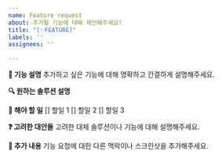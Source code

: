 ```yaml
---
name: Feature request
about: 추가될 기능에 대해 제안해주세요!
title: "[✨FEATURE]"
labels: ''
assignees: ''

---
```


**🚀 기능 설명**
추가하고 싶은 기능에 대해 명확하고 간결하게 설명해주세요.

**🔍 원하는 솔루션 설명**

**🙌 해야 할 일**
[] 할일 1
[] 할일 2
[] 할일 3

**❓ 고려한 대안들**
고려한 대체 솔루션이나 기능에 대해 설명해주세요.

**📜 추가 내용**
기능 요청에 대한 다른 맥락이나 스크린샷을 추가해주세요.

